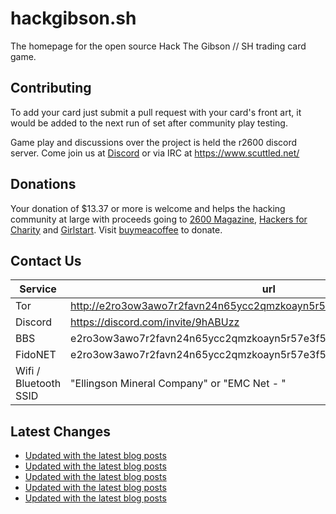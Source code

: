 # hackgibson.sh
The homepage for the open source Hack The Gibson // SH trading card game.


## Contributing

To add your card just submit a pull request with your card's front art, it would be added to the next run of set after community play testing.

Game play and discussions over the project is held the r2600 discord server. Come join us at [Discord](https://discord.com/invite/9hABUzz) or via IRC at https://www.scuttled.net/


## Donations

Your donation of $13.37 or more is welcome and helps the hacking community at large with proceeds going to [2600 Magazine](https://2600.com/), [Hackers for Charity](https://hackersforcharity.org) and [Girlstart](https://girlstart.org).  Visit [buymeacoffee](https://www.buymeacoffee.com/hackgibson.sh) to donate.


## Contact Us

Service | url
-|-
Tor | http://e2ro3ow3awo7r2favn24n65ycc2qmzkoayn5r57e3f56nvjwdcgg32ad.onion
Discord | https://discord.com/invite/9hABUzz
BBS | e2ro3ow3awo7r2favn24n65ycc2qmzkoayn5r57e3f56nvjwdcgg32ad.onion:23
FidoNET | e2ro3ow3awo7r2favn24n65ycc2qmzkoayn5r57e3f56nvjwdcgg32ad.onion:24554
Wifi / Bluetooth SSID | "Ellingson Mineral Company" or "EMC Net - <fidonet address>"

## Latest Changes
<!-- BLOG-POST-LIST:START -->
- [Updated with the latest blog posts](https://github.com/DFW2600/hackgibson.sh/commit/9894f4840669927b1b52d8a776ed6db8e1b6dbe6)
- [Updated with the latest blog posts](https://github.com/DFW2600/hackgibson.sh/commit/a78b890ea7c63557bb01233b3b8fbf5584079815)
- [Updated with the latest blog posts](https://github.com/DFW2600/hackgibson.sh/commit/b13c1e8e51fd2354b8f584dca8fe97eb6a8475c7)
- [Updated with the latest blog posts](https://github.com/DFW2600/hackgibson.sh/commit/eeb9af001b8e3bcf56a21e2cb18c9a93db2023a3)
- [Updated with the latest blog posts](https://github.com/DFW2600/hackgibson.sh/commit/d62468e206b7fea7a8fac24461e4d7c0b31e9e52)
<!-- BLOG-POST-LIST:END -->
